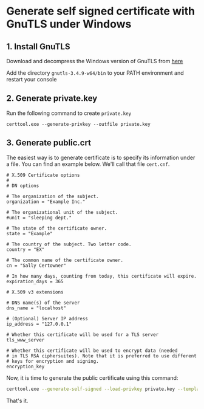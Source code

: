
# Generate self signed certificate with GnuTLS under Windows


## 1. Install GnuTLS

Download and decompress the Windows version of GnuTLS from [here](http://www.gnutls.org/download.html)

Add the directory `gnutls-3.4.9-w64/bin` to your PATH environment and restart your console

## 2. Generate private.key

Run the following command to create `private.key`
```
certtool.exe --generate-privkey --outfile private.key 
```

## 3. Generate public.crt

The easiest way is to generate certificate is to specify its information under a file. You can find an example below. We'll call that file `cert.cnf`.

```
# X.509 Certificate options
#
# DN options

# The organization of the subject.
organization = "Example Inc."

# The organizational unit of the subject.
#unit = "sleeping dept."

# The state of the certificate owner.
state = "Example"

# The country of the subject. Two letter code.
country = "EX"

# The common name of the certificate owner.
cn = "Sally Certowner"

# In how many days, counting from today, this certificate will expire.
expiration_days = 365

# X.509 v3 extensions

# DNS name(s) of the server
dns_name = "localhost"

# (Optional) Server IP address
ip_address = "127.0.0.1"

# Whether this certificate will be used for a TLS server
tls_www_server

# Whether this certificate will be used to encrypt data (needed
# in TLS RSA ciphersuites). Note that it is preferred to use different
# keys for encryption and signing.
encryption_key
```

Now, it is time to generate the public certificate using this command:

```sh
certtool.exe --generate-self-signed --load-privkey private.key --template cert.cnf --outfile public.crt 
```

That's it.
